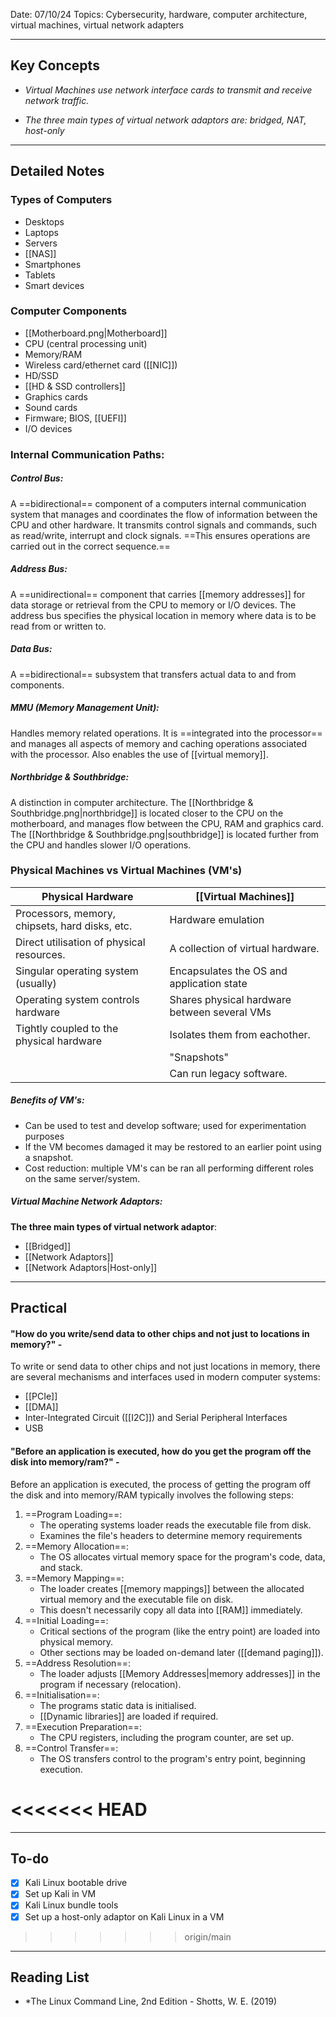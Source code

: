 
Date: 07/10/24
Topics: Cybersecurity, hardware, computer architecture, virtual machines, virtual network adapters

---
## Key Concepts

- *Virtual Machines use network interface cards to transmit and receive network traffic.*

- *The three main types of virtual network adaptors are: bridged, NAT, host-only*

--- 
## Detailed Notes

### Types of Computers
-  Desktops
-  Laptops
-  Servers
-  [[NAS]]
-  Smartphones
-  Tablets
-  Smart devices


### Computer Components
-  [[Motherboard.png|Motherboard]]
-  CPU (central processing unit)
-  Memory/RAM
-  Wireless card/ethernet card ([[NIC]])
-  HD/SSD
-  [[HD & SSD controllers]]
-  Graphics cards
-  Sound cards
-  Firmware; BIOS, [[UEFI]]
-  I/O devices


### Internal Communication Paths:
##### Control Bus:
A ==bidirectional== component of a computers internal communication system that manages and coordinates the flow of information between the CPU and other hardware. It transmits control signals and commands, such as read/write, interrupt and clock signals. ==This ensures operations are carried out in the correct sequence.==

##### Address Bus:
A ==unidirectional== component that carries [[memory addresses]] for data storage or retrieval from the CPU to memory or I/O devices. The address bus specifies the physical location in memory where data is to be read from or written to.

##### Data Bus:
A ==bidirectional== subsystem that transfers actual data to and from components.

##### MMU (Memory Management Unit):
Handles memory related operations. It is ==integrated into the processor== and manages all aspects of memory and caching operations associated with the processor. Also enables the use of [[virtual memory]].

##### Northbridge & Southbridge:
A distinction in computer architecture. The [[Northbridge & Southbridge.png|northbridge]] is located closer to the CPU on the motherboard, and manages flow between the CPU, RAM and graphics card. The [[Northbridge & Southbridge.png|southbridge]] is located further from the CPU and handles slower I/O operations.


### Physical Machines vs Virtual Machines (VM's)

| Physical Hardware                              | [[Virtual Machines]]                         |
| ---------------------------------------------- | -------------------------------------------- |
| Processors, memory, chipsets, hard disks, etc. | Hardware emulation                           |
| Direct utilisation of physical resources.      | A collection of virtual hardware.            |
| Singular operating system (usually)            | Encapsulates the OS and application state    |
| Operating system controls hardware             | Shares physical hardware between several VMs |
| Tightly coupled to the physical hardware       | Isolates them from eachother.                |
|                                                | "Snapshots"                                  |
|                                                | Can run legacy software.                     |
##### Benefits of VM's:
- Can be used to test and develop software; used for experimentation purposes
- If the VM becomes damaged it may be restored to an earlier point using a snapshot.
- Cost reduction: multiple VM's can be ran all performing different roles on the same server/system.

##### Virtual Machine Network Adaptors:
**The three main types of virtual network adaptor**:
- [[Bridged]]
- [[Network Adaptors]]
- [[Network Adaptors|Host-only]]

---
## Practical
#### "How do you write/send data to other chips and not just to locations in memory?" -
To write or send data to other chips and not just locations in memory, there are several mechanisms and interfaces used in modern computer systems:
-  [[PCIe]]
-  [[DMA]]
-  Inter-Integrated Circuit ([[I2C]]) and Serial Peripheral Interfaces
-  USB

#### "Before an application is executed, how do you get the program off the disk into memory/ram?" -
Before an application is executed, the process of getting the program off the disk and into memory/RAM typically involves the following steps:

1. ==Program Loading==:
	- The operating systems loader reads the executable file from disk.
	- Examines the file's headers to determine memory requirements
2. ==Memory Allocation==:
	- The OS allocates virtual memory space for the program's code, data, and stack.
3. ==Memory Mapping==:
	- The loader creates [[memory mappings]] between the allocated virtual memory and the executable file on disk.
	- This doesn't necessarily copy all data into [[RAM]] immediately.
4. ==Initial Loading==:
	- Critical sections of the program (like the entry point) are loaded into physical memory.
	- Other sections may be loaded on-demand later ([[demand paging]]).
5. ==Address Resolution==:
	- The loader adjusts [[Memory Addresses|memory addresses]] in the program if necessary (relocation).
6. ==Initialisation==:
	- The programs static data is initialised.
	- [[Dynamic libraries]] are loaded if required.
7. ==Execution Preparation==:
	- The CPU registers, including the program counter, are set up.
8. ==Control Transfer==:
	- The OS transfers control to the program's entry point, beginning execution.

<<<<<<< HEAD
=======

---

## To-do

- [x]  Kali Linux bootable drive
- [x] Set up Kali in VM
- [x] Kali Linux bundle tools
- [x] Set up a host-only adaptor on Kali Linux in a VM

>>>>>>> origin/main
---

## Reading List

- *The Linux Command Line, 2nd Edition - Shotts, W. E. (2019)